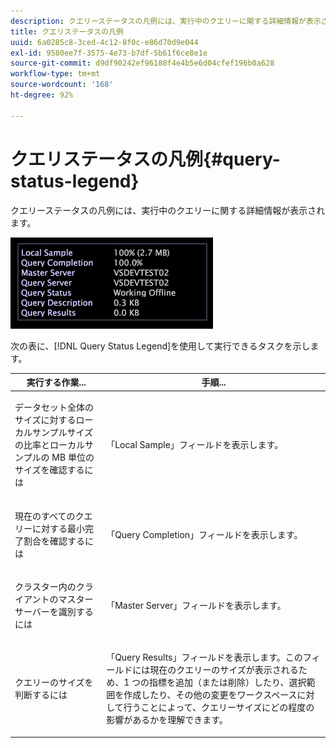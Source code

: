```yaml
---
description: クエリーステータスの凡例には、実行中のクエリーに関する詳細情報が表示されます。
title: クエリステータスの凡例
uuid: 6a0285c8-3ced-4c12-8f0c-e86d70d9e044
exl-id: 9580ee7f-3575-4e73-b7df-5b61f6ce8e1e
source-git-commit: d9df90242ef96188f4e4b5e6d04cfef196b0a628
workflow-type: tm+mt
source-wordcount: '168'
ht-degree: 92%

---
```


# クエリステータスの凡例{#query-status-legend}

クエリーステータスの凡例には、実行中のクエリーに関する詳細情報が表示されます。

![](assets/vis_StatusLegend.png)

次の表に、[!DNL Query Status Legend]を使用して実行できるタスクを示します。

<table id="table_BD9330D4B3014A84B24EF0E71872F627"> 
 <thead> 
  <tr> 
   <th colname="col1" class="entry"> 実行する作業... </th> 
   <th colname="col2" class="entry"> 手順... </th> 
  </tr> 
 </thead>
 <tbody> 
  <tr> 
   <td colname="col1"> <p>データセット全体のサイズに対するローカルサンプルサイズの比率とローカルサンプルの MB 単位のサイズを確認するには </p> </td> 
   <td colname="col2"> <p>「<span class="wintitle">Local Sample</span>」フィールドを表示します。 </p> </td> 
  </tr> 
  <tr> 
   <td colname="col1"> <p>現在のすべてのクエリーに対する最小完了割合を確認するには </p> </td> 
   <td colname="col2"> <p>「<span class="wintitle">Query Completion</span>」フィールドを表示します。 </p> </td> 
  </tr> 
  <tr> 
   <td colname="col1"> <p>クラスター内のクライアントのマスターサーバーを識別するには </p> </td> 
   <td colname="col2"> <p>「<span class="wintitle">Master Server</span>」フィールドを表示します。 </p> </td> 
  </tr> 
  <tr> 
   <td colname="col1"> <p>クエリーのサイズを判断するには </p> </td> 
   <td colname="col2"> <p>「<span class="wintitle">Query Results</span>」フィールドを表示します。このフィールドには現在のクエリーのサイズが表示されるため、1 つの指標を追加（または削除）したり、選択範囲を作成したり、その他の変更をワークスペースに対して行うことによって、クエリーサイズにどの程度の影響があるかを理解できます。 </p> </td> 
  </tr> 
 </tbody> 
</table>
